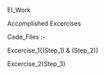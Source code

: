 EI_Work

Accomplished Excercises

Code_Files :-

Excercise_1{(Step_1) & (Step_2)}

Excercise_2(Step_3)

